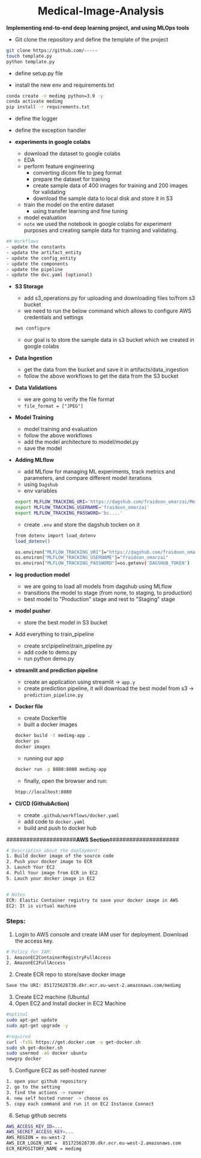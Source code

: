 <h1 align=center> Medical-Image-Analysis </h1>

**Implementing end-to-end deep learning project, and using MLOps tools**

- Git clone the repository and define the template of the project
```bash
git clone https://github.com/-----
touch template.py
python template.py
```
- define setup.py file

- install the new env and requirements.txt

```bash
conda create -n medimg python=3.9 -y
conda activate medimg
pip install -r requirements.txt
```
- define the logger

- define the exception handler

- **experiments in google colabs**
    - download the dataset to google colabs
    - EDA
    - perform feature engineering
        - converting dicom file to jpeg format
        - prepare the dataset for training
        - create sample data of 400 images for training and 200 images for validating
        - download the sample data to local disk and store it in S3
    - train the model on the entire dataset
        - using transfer learning and fine tuning
    - model evaluation
    - `note` we used the notebook in google colabs for experiment purposes and creating sample data for training and validating.

```bash
## Workflows
- update the constants
- updata the artifact_entity
- update the config_entity
- update the components
- update the pipeline
- update the dvc.yaml (optional)
```

- **S3 Storage**
    - add s3_operations.py for uploading and downloading files to/from s3 bucket
    - we need to run the below command which allows to configure AWS credentials and settings
    ```bash
    aws configure  
    ```
    - our goal is to store the sample data in s3 bucket which we created in google colabs

- **Data Ingestion**
    - get the data from the bucket and save it in artifacts/data_ingestion
    - follow the above workflows to get the data from the S3 bucket


- **Data Validations**
    - we are going to verify the file format
    - `file_format = ["JPEG"]`

- **Model Training**
    - model training and evaluation 
    - follow the above workflows
    - add the model architecture to model/model.py
    - save the model 

- **Adding MLflow**
    - add MLflow for managing ML experiments, track metrics and parameters, and compare different model iterations
    - using `Dagshub`
    - env variables
    ```bash
    export MLFLOW_TRACKING_URI='https://dagshub.com/fraidoon_omarzai/Medical-Image-Analysis.mlflow'
    export MLFLOW_TRACKING_USERNAME='fraidoon_omarzai' 
    export MLFLOW_TRACKING_PASSWORD='bc....'
    ```
    - create `.env` and store the dagshub tocken on it
    ```bash
    from dotenv import load_dotenv
    load_dotenv() 
    
    os.environ["MLFLOW_TRACKING_URI"]="https://dagshub.com/fraidoon_omarzai/Medical-Image-Analysis.mlflow"
    os.environ["MLFLOW_TRACKING_USERNAME"]="fraidoon_omarzai"
    os.environ["MLFLOW_TRACKING_PASSWORD"]=os.getenv('DAGSHUB_TOKEN')
    ```

- **log production model**
    - we are going to load all models from dagshub using MLflow
    - transitions the model to stage (from none, to staging, to production) 
    - best model to "Production" stage and rest to "Staging" stage

- **model pusher**    
    - store the best model in S3 bucket


- Add everything to train_pipeline
    - create src\pipeline\train_pipeline.py
    - add code to demo.py
    - run python demo.py


- **streamlit and prediction pipeline**
    - create an application using streamlit -> `app.y`
    - create prediction pipeline, it will download the best model from s3 -> `prediction_pipeline.py`


- **Docker file**
    - create Dockerfile
    - built a docker images
    ```bash
    docker build -t medimg-app .
    docker ps
    docker images
    ```
    - running our app
    ```bash
    docker run -p 8080:8080 medimg-app
    ```
    - finally, open the browser and run:
    ```bash
    htpp://localhost:8080
    ```

- **CI/CD (GithubAction)**
    - create `.github/workflows/docker.yaml`
    - add code to `docker.yaml`
    - build and push to docker hub

#####################**AWS Section**#####################

```bash
# Description about the deployment:
1. Build docker image of the source code
2. Push your docker image to ECR
3. Launch Your EC2 
4. Pull Your image from ECR in EC2
5. Lauch your docker image in EC2


# Notes
ECR: Elastic Container registry to save your docker image in AWS
EC2: It is virtual machine
```

### Steps:

1. Login to AWS console and create IAM user for deployment. Download the access key.
```bash
# Policy for IAM:
1. AmazonEC2ContainerRegistryFullAccess
2. AmazonEC2FullAccess
```

2. Create ECR repo to store/save docker image
```bash
Save the URI: 851725628730.dkr.ecr.eu-west-2.amazonaws.com/medimg
```
3. Create EC2 machine (Ubuntu)
4. Open EC2 and Install docker in EC2 Machine
```bash
#optinal
sudo apt-get update
sudo apt-get upgrade -y

#required
curl -fsSL https://get.docker.com -o get-docker.sh
sudo sh get-docker.sh
sudo usermod -aG docker ubuntu
newgrp docker
```

5. Configure EC2 as self-hosted runner
```bash
1. open your github repository
2. go to the setting
3. find the actions -> runner
4. new self hosted runner -> choose os
5. copy each command and run it on EC2 Instance Connect
```

6. Setup github secrets
```bash
AWS_ACCESS_KEY_ID=...
AWS_SECRET_ACCESS_KEY=...
AWS_REGION = eu-west-2
AWS_ECR_LOGIN_URI =  851725628730.dkr.ecr.eu-west-2.amazonaws.com
ECR_REPOSITORY_NAME = medimg
```